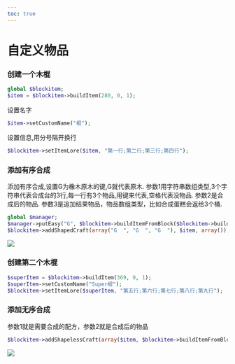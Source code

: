 ```yaml
---  
toc: true  
---  
```

# 自定义物品  
### 创建一个木棍  
```php  
global $blockitem;  
$item = $blockitem->buildItem(280, 0, 1);  
```  
设置名字  
```php  
$item->setCustomName("棍");  
```  
设置信息,用分号隔开换行  
```php  
$blockitem->setItemLore($item, "第一行;第二行;第三行;第四行");  
```  
### 添加有序合成  
添加有序合成,设置G为橡木原木的键,G就代表原木. 参数1用字符串数组类型,3个字符串代表合成台的3行,每一行有3个物品,用键来代表,空格代表没物品. 参数2是合成后的物品. 参数3是追加结果物品，物品数组类型，比如合成蛋糕会返给3个桶.  
```php  
global $manager;  
$manager->putEasy("G", $blockitem->buildItemFromBlock($blockitem->buildBlock(17, 0)));  
$blockitem->addShapedCraft(array("G  ", "G  ", "G  "), $item, array());  
```  
![](../images/Snipaste_2020-10-21_18-49-21.png)  
### 创建第二个木棍  
```php  
$superItem = $blockitem->buildItem(369, 0, 1);  
$superItem->setCustomName("Super棍");  
$blockitem->setItemLore($superItem, "第五行;第六行;第七行;第八行;第九行");  
```  
### 添加无序合成  
参数1就是需要合成的配方，参数2就是合成后的物品  
```php  
$blockitem->addShapelessCraft(array($item, $blockitem->buildItemFromBlock($blockitem->buildBlock(41, 0))), $superItem)  
```  
![](../images/Snipaste_2020-10-21_18-49-31.png)  
